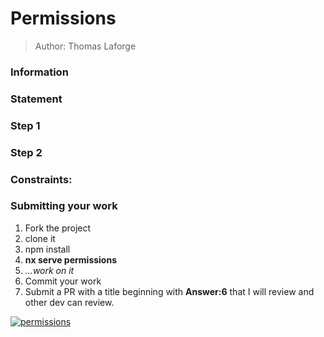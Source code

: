 <!-- TODO: add title of your exercice -->
<h1>Permissions</h1>

<!-- TODO: Add your name -->

> Author: Thomas Laforge

<!-- TODO: add Information/Statement/Rules/Constraint/Steps -->

### Information

### Statement

### Step 1

### Step 2

### Constraints:

### Submitting your work

1. Fork the project
2. clone it
3. npm install
4. **nx serve permissions**
5. _...work on it_
6. Commit your work
7. Submit a PR with a title beginning with **Answer:6** that I will review and other dev can review.

<!-- TODO: add challenge number and project Name -->

<a href="https://github.com/tomalaforge/angular-challenges/pulls?q=label%3A6+label%3Aanswer"><img src="https://img.shields.io/badge/-Solutions-green" alt="permissions"/></a>

<!-- TODO: uncomment when done late -->
<!-- <a href='https://github.com/tomalaforge/angular-challenges/pulls?q=label%3A{challenge number}+label%3A"answer+author"'><img src="https://img.shields.io/badge/-Author solution-important" alt="{Project name} solution author"/></a>
<a href="{Blog post url}" target="_blank" rel="noopener noreferrer"><img src="https://img.shields.io/badge/-Blog post explanation-blue" alt="{Project name} blog article"/></a> -->

<!-- TODO: you can add your twitter or anything else if you wish -->
<!-- _You can ask any question on_ <a href="https://twitter.com/laforge_toma" target="_blank" rel="noopener noreferrer"><img src="./../../logo/twitter.svg" height=20px alt="twitter"/></a> -->
